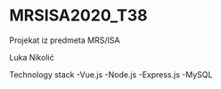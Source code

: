 # MRSISA2020_T38

Projekat iz predmeta MRS/ISA

 Luka Nikolić


Technology stack
-Vue.js
-Node.js
-Express.js
-MySQL
